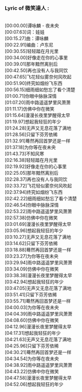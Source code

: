 <h3>Lyric of 微笑達人 :</h3><p><br>[00:00.00]谭咏麟 - 夜未央
<br>[00:07.63]词：娃娃
<br>[00:15.27]曲：谭咏麟
<br>[00:22.91]编曲：卢东尼
<br>[00:30.55]轻轻踏在月光里
<br>[00:34.00]好像走在你的心事里
<br>[00:39.01]那年黯然离别后
<br>[00:42.50]再也没有人与我同饮
<br>[00:47.65]飞花轻似雾奈何风吹起
<br>[00:51.90]终究如烟纷飞东西
<br>[00:56.15]细雨细如愁忘了看个清楚
<br>[01:00.71]你眼中脉脉深情
<br>[01:07.20]雨中路遥遥梦里风萧萧
<br>[01:11.17]仿佛中你在微笑
<br>[01:15.64]漫漫长夜里梦醒得太早
<br>[01:19.97]想起我轻狂的年少
<br>[01:24.28]无声又无息花落了满地
<br>[01:28.56]只留下芬芳依稀
<br>[01:32.91]蓦然再回首梦还是一样
<br>[01:37.18]为你等在夜未央
<br>[01:43.73]不知风寒
<br>[02:16.38]轻轻踏在月光里
<br>[02:19.92]好像走在你的心事里
<br>[02:25.05]那年黯然离别后
<br>[02:28.37]再也没有人与我同饮
<br>[02:33.72]飞花轻似雾奈何风吹起
<br>[02:37.94]终究如烟纷飞东西
<br>[02:42.22]细雨细如愁忘了看个清楚
<br>[02:46.54]你眼中脉脉深情
<br>[02:53.22]雨中路遥遥梦里风萧萧
<br>[02:57.38]仿佛中你在微笑
<br>[03:01.69]漫漫长夜里梦醒得太早
<br>[03:05.96]想起我轻狂的年少
<br>[03:10.27]无声又无息花落了满地
<br>[03:14.62]只留下芬芳依稀
<br>[03:18.88]蓦然再回首梦还是一样
<br>[03:23.27]为你等在夜未央
<br>[03:29.94]雨中路遥遥梦里风萧萧
<br>[03:34.09]仿佛中你在微笑
<br>[03:38.38]漫漫长夜里梦醒得太早
<br>[03:42.94]想起我轻狂的年少
<br>[03:47.05]无声又无息花落了满地
<br>[03:51.41]只留下芬芳依稀
<br>[03:55.71]蓦然再回首梦还是一样
<br>[04:00.03]为你等在夜未央
<br>[04:04.39]雨中路遥遥梦里风萧萧
<br>[04:08.60]仿佛中你在微笑
<br>[04:12.96]漫漫长夜里梦醒得太早
<br>[04:17.31]想起我轻狂的年少
<br>[04:21.63]无声又无息花落了满地
<br>[04:25.96]只留下芬芳依稀
<br>[04:30.21]蓦然再回首梦还是一样
<br>[04:34.54]为你等在夜未央
<br>[04:38.92]雨中路遥遥梦里风萧萧
<br>[04:43.22]仿佛中你在微笑
<br>[04:47.58]漫漫长夜里梦醒得太早
<br>[04:52.06]想起我轻狂的年少
</p>